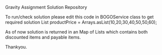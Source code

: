 Gravity Assignment Solution Repository

To run/check solution please edit this code in BOGOService class to get required solution
List<Integer> productPrice = Arrays.asList(10,20,30,40,50,50,60);

As of now solution is returned in an Map of Lists which contains both discounted items and payable items.

Thankyou.

